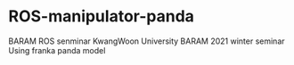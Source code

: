 # ROS-manipulator-panda
BARAM ROS senminar
KwangWoon University BARAM 2021 winter seminar Using franka panda model
